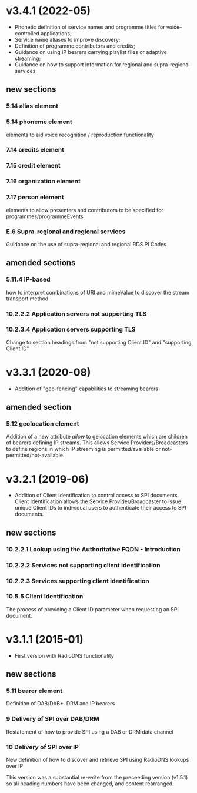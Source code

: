 # v3.4.1 (2022-05)
- Phonetic definition of service names and programme titles for voice-controlled applications;
- Service name aliases to improve discovery;
- Definition of programme contributors and credits;
- Guidance on using IP bearers carrying playlist files or adaptive streaming;
- Guidance on how to support information for regional and supra-regional services.

## new sections
### 5.14 alias element
### 5.14 phoneme element
elements to aid voice recognition / reproduction functionality

### 7.14 credits element
### 7.15 credit element
### 7.16 organization element
### 7.17 person element
elements to allow presenters and contributors to be specified for programmes/programmeEvents

### E.6 Supra-regional and regional services
Guidance on the use of supra-regional and regional RDS PI Codes

## amended sections
### 5.11.4 IP-based
how to interpret combinations of URI and mimeValue to discover the stream transport method

### 10.2.2.2 Application servers not supporting TLS
### 10.2.3.4 Application servers supporting TLS
Change to section headings from "not supporting Client ID" and "supporting Client ID"

# v3.3.1 (2020-08)
- Addition of "geo-fencing" capabilities to streaming bearers

## amended section
### 5.12 geolocation element
Addition of a new attribute _allow_ to gelocation elements which are children of bearers defining IP streams.
This allows Service Providers/Broadcasters to define regions in which IP streaming is permitted/available or not-permitted/not-available.

# v3.2.1 (2019-06)
- Addition of Client Identification to control access to SPI documents.
Client Identification allows the Service Provider/Broadcaster to issue unique Client IDs to individual users to authenticate their access to SPI documents.

## new sections
### 10.2.2.1 Lookup using the Authoritative FQDN - Introduction
### 10.2.2.2 Services not supporting client identification
### 10.2.2.3 Services supporting client identification
### 10.5.5 Client Identification
The process of providing a Client ID parameter when requesting an SPI document.

# v3.1.1 (2015-01)
- First version with RadioDNS functionality

## new sections
### 5.11 bearer element
Definition of DAB/DAB+. DRM and IP bearers

### 9 Delivery of SPI over DAB/DRM
Restatement of how to provide SPI using a DAB or DRM data channel
 
### 10 Delivery of SPI over IP
New definition of how to discover and retrieve SPI using RadioDNS lookups over IP

This version was a substantial re-write from the preceeding version (v1.5.1) so all heading numbers have been changed, and content rearranged.
